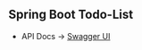 ## Spring Boot Todo-List

* API Docs -> [Swagger UI](http://localhost:8080/swagger-ui/index.html?configUrl=/api-docs/swagger-config)
